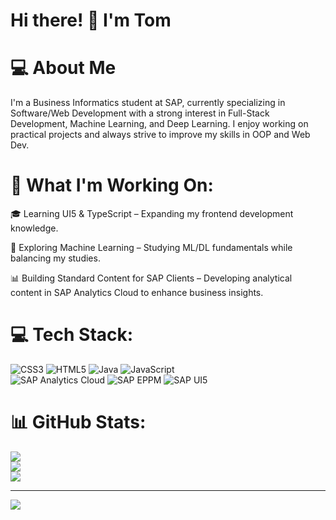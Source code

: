 # Hi there! 👋 I'm Tom

# 💻 About Me

I'm a Business Informatics student at SAP, currently specializing in
Software/Web Development with a strong interest in Full-Stack Development,
Machine Learning, and Deep Learning. I enjoy working on practical projects
and always strive to improve my skills in OOP and Web Dev.

# 🚀 What I'm Working On:

🎓 Learning UI5 & TypeScript – Expanding my frontend development knowledge.

🤖 Exploring Machine Learning – Studying ML/DL fundamentals while balancing my studies.

📊 Building Standard Content for SAP Clients – Developing analytical 
  content in SAP Analytics Cloud to enhance business insights.







# 💻 Tech Stack:
![CSS3](https://img.shields.io/badge/css3-%231572B6.svg?style=for-the-badge&logo=css3&logoColor=white) ![HTML5](https://img.shields.io/badge/html5-%23E34F26.svg?style=for-the-badge&logo=html5&logoColor=white) ![Java](https://img.shields.io/badge/java-%23ED8B00.svg?style=for-the-badge&logo=openjdk&logoColor=white) ![JavaScript](https://img.shields.io/badge/javascript-%23323330.svg?style=for-the-badge&logo=javascript&logoColor=%23F7DF1E)<br/>
![SAP Analytics Cloud](https://img.shields.io/badge/SAP_Analytics_Cloud-%23003366.svg?style=for-the-badge&logo=sap&logoColor=white)
![SAP EPPM](https://img.shields.io/badge/SAP_EPPM-%23003366.svg?style=for-the-badge&logo=sap&logoColor=white)
![SAP UI5]([https://img.shields.io/badge/SAP%20UI5-%230000FF.svg?style=for-the-badge&logo=sap&logoColor=white](https://www.google.com/imgres?q=ui5%20logo&imgurl=https%3A%2F%2Fopenui5.org%2F5bdd288371ed8100415f04563acc8dfe%2Fphenix_blue.svg&imgrefurl=https%3A%2F%2Fopenui5.org%2Fguidelines%2F&docid=xTguv8Hj_avWzM&tbnid=ZxbPM0aDK67ECM&vet=12ahUKEwigvK3H2qKMAxU0gf0HHUYNCXwQM3oECBcQAA..i&w=800&h=800&hcb=2&ved=2ahUKEwigvK3H2qKMAxU0gf0HHUYNCXwQM3oECBcQAA))





# 📊 GitHub Stats:
![](https://github-readme-stats.vercel.app/api?username=yummy2212cookie&theme=transparent&hide_border=false&include_all_commits=false&count_private=false)<br/>
![](https://nirzak-streak-stats.vercel.app/?user=yummy2212cookie&theme=transparent&hide_border=false)<br/>
![](https://github-readme-stats.vercel.app/api/top-langs/?username=yummy2212cookie&theme=transparent&hide_border=false&include_all_commits=false&count_private=false&layout=compact)

---
[![](https://visitcount.itsvg.in/api?id=yummy2212cookie&icon=0&color=0)](https://visitcount.itsvg.in)


